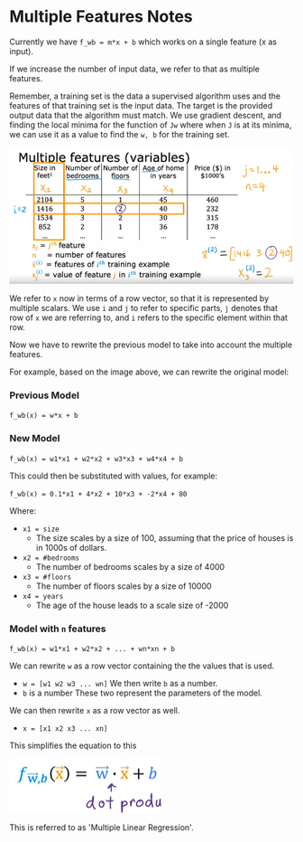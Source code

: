 # Multiple Features Notes

Currently we have `f_wb = m*x + b` which works on a single feature (x as input).

If we increase the number of input data, we refer to that as multiple features.

Remember, a training set is the data a supervised algorithm uses and the features of that training set is the input data. The target is the provided output data that the algorithm must match. We use gradient descent, and finding the local minima for the function of `Jw` where when `J` is at its minima, we can use it as a value to find the `w, b` for the training set.

![Multiple Features Notation Explained](images/multiple_features_notation_explained.png)

We refer to `x` now in terms of a row vector, so that it is represented by multiple scalars. We use `i` and `j` to refer to specific parts, `j` denotes that row of `x` we are referring to, and `i` refers to the specific element within that row.

Now we have to rewrite the previous model to take into account the multiple features.

For example, based on the image above, we can rewrite the original model:

### Previous Model
`f_wb(x) = w*x + b`

### New Model
`f_wb(x) = w1*x1 + w2*x2 + w3*x3 + w4*x4 + b`

This could then be substituted with values, for example:

`f_wb(x) = 0.1*x1 + 4*x2 + 10*x3 + -2*x4 + 80`

Where:
- `x1 = size`
    - The size scales by a size of 100, assuming that the price of houses is in 1000s of dollars.
- `x2 = #bedrooms`
    - The number of bedrooms scales by a size of 4000
- `x3 = #floors`
    - The number of floors scales by a size of 10000
- `x4 = years`
    - The age of the house leads to a scale size of -2000

### Model with `n` features
`f_wb(x) = w1*x1 + w2*x2 + ... + wn*xn + b`

We can rewrite `w` as a row vector containing the the values that is used.
- `w = [w1 w2 w3 ... wn]`
We then write `b` as a number.
- `b` is a number
These two represent the parameters of the model.

We can then rewrite `x` as a row vector as well.
- `x = [x1 x2 x3 ... xn]`

This simplifies the equation to this

![Multiple Features Dot Product](images/multiple_features_dot_product.png)

This is referred to as 'Multiple Linear Regression'.